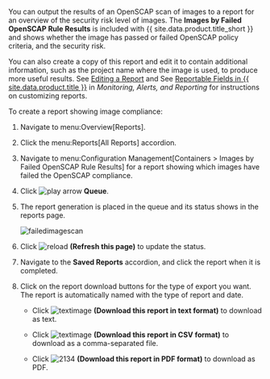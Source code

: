 You can output the results of an OpenSCAP scan of images to a report for
an overview of the security risk level of images. The **Images by Failed
OpenSCAP Rule Results** is included with {{ site.data.product.title_short }} and
shows whether the image has passed or failed OpenSCAP policy criteria,
and the security risk.

<div class="note">

You can also create a copy of this report and edit it to contain
additional information, such as the project name where the image is
used, to produce more useful results. See [Editing a
Report](https://access.redhat.com/documentation/en-us/red_hat_cloudforms/4.7/html-single/monitoring_alerts_and_reporting/#editing-a-report)
and See [Reportable Fields in
{{ site.data.product.title }}](https://access.redhat.com/documentation/en-us/red_hat_cloudforms/4.7/html-single/monitoring_alerts_and_reporting/#appe_reportable_fields)
in *Monitoring, Alerts, and Reporting* for instructions on customizing
reports.

</div>

To create a report showing image compliance:

1.  Navigate to menu:Overview\[Reports\].

2.  Click the menu:Reports\[All Reports\] accordion.

3.  Navigate to menu:Configuration Management\[Containers \> Images by
    Failed OpenSCAP Rule Results\] for a report showing which images
    have failed the OpenSCAP compliance.

4.  Click ![play arrow](../images/play_arrow.png) **Queue**.

5.  The report generation is placed in the queue and its status shows in
    the reports page.

    ![failedimagescan](../images/failedimagescan.png)

6.  Click ![reload](../images/reload.png) **(Refresh this page)** to
    update the status.

7.  Navigate to the **Saved Reports** accordion, and click the report
    when it is completed.

8.  Click on the report download buttons for the type of export you
    want. The report is automatically named with the type of report and
    date.

      - Click ![textimage](../images/textimage.png) **(Download this
        report in text format)** to download as text.

      - Click ![textimage](../images/textimage.png) **(Download this
        report in CSV format)** to download as a comma-separated file.

      - Click ![2134](../images/2134.png) **(Download this report in PDF
        format)** to download as PDF.
